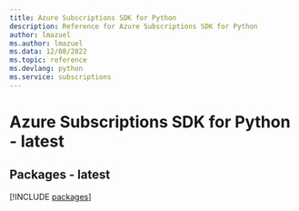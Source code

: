 ```yaml
---
title: Azure Subscriptions SDK for Python
description: Reference for Azure Subscriptions SDK for Python
author: lmazuel
ms.author: lmazuel
ms.data: 12/08/2022
ms.topic: reference
ms.devlang: python
ms.service: subscriptions
---
```

# Azure Subscriptions SDK for Python - latest
## Packages - latest
[!INCLUDE [packages](subscriptions-index.md)]